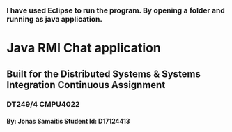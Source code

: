 
### I have used Eclipse to run the program. By opening a folder and running as java application.


# Java RMI Chat application 

## Built for the Distributed Systems & Systems Integration Continuous Assignment  

### DT249/4 CMPU4022 
#### By: Jonas Samaitis Student Id: D17124413


